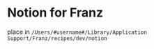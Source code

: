 # Notion for Franz
place in `/Users/#username#/Library/Application Support/Franz/recipes/dev/notion`
